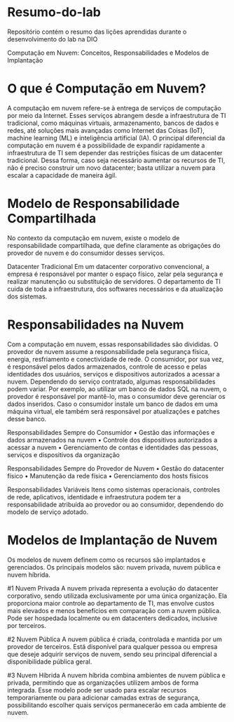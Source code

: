 # Resumo-do-lab
Repositório contém o resumo das lições aprendidas durante o desenvolvimento do lab na DIO

Computação em Nuvem: Conceitos, Responsabilidades e Modelos de Implantação

# O que é Computação em Nuvem?
A computação em nuvem refere-se à entrega de serviços de computação por meio da Internet. Esses serviços abrangem desde a infraestrutura de TI tradicional, como máquinas virtuais, armazenamento, bancos de dados e redes, até soluções mais avançadas como Internet das Coisas (IoT), machine learning (ML) e inteligência artificial (IA).
O principal diferencial da computação em nuvem é a possibilidade de expandir rapidamente a infraestrutura de TI sem depender das restrições físicas de um datacenter tradicional. Dessa forma, caso seja necessário aumentar os recursos de TI, não é preciso construir um novo datacenter; basta utilizar a nuvem para escalar a capacidade de maneira ágil.

# Modelo de Responsabilidade Compartilhada
No contexto da computação em nuvem, existe o modelo de responsabilidade compartilhada, que define claramente as obrigações do provedor de nuvem e do consumidor desses serviços.

Datacenter Tradicional
Em um datacenter corporativo convencional, a empresa é responsável por manter o espaço físico, zelar pela segurança e realizar manutenção ou substituição de servidores. O departamento de TI cuida de toda a infraestrutura, dos softwares necessários e da atualização dos sistemas.

# Responsabilidades na Nuvem
Com a computação em nuvem, essas responsabilidades são divididas. O provedor de nuvem assume a responsabilidade pela segurança física, energia, resfriamento e conectividade de rede. O consumidor, por sua vez, é responsável pelos dados armazenados, controle de acesso e pelas identidades dos usuários, serviços e dispositivos autorizados a acessar a nuvem. Dependendo do serviço contratado, algumas responsabilidades podem variar. Por exemplo, ao utilizar um banco de dados SQL na nuvem, o provedor é responsável por mantê-lo, mas o consumidor deve gerenciar os dados inseridos. Caso o consumidor instale um banco de dados em uma máquina virtual, ele também será responsável por atualizações e patches desse banco.

Responsabilidades Sempre do Consumidor
•	Gestão das informações e dados armazenados na nuvem
•	Controle dos dispositivos autorizados a acessar a nuvem
•	Gerenciamento de contas e identidades das pessoas, serviços e dispositivos da organização

Responsabilidades Sempre do Provedor de Nuvem
•	Gestão do datacenter físico
•	Manutenção da rede física
•	Gerenciamento dos hosts físicos

Responsabilidades Variáveis
Itens como sistemas operacionais, controles de rede, aplicativos, identidade e infraestrutura podem ter a responsabilidade atribuída ao provedor ou ao consumidor, dependendo do modelo de serviço adotado.

# Modelos de Implantação de Nuvem
Os modelos de nuvem definem como os recursos são implantados e gerenciados. Os principais modelos são: nuvem privada, nuvem pública e nuvem híbrida.

#1 Nuvem Privada
A nuvem privada representa a evolução do datacenter corporativo, sendo utilizada exclusivamente por uma única organização. Ela proporciona maior controle ao departamento de TI, mas envolve custos mais elevados e menos benefícios em comparação com a nuvem pública. Pode ser hospedada localmente ou em datacenters dedicados, inclusive por terceiros.

#2 Nuvem Pública
A nuvem pública é criada, controlada e mantida por um provedor de terceiros. Está disponível para qualquer pessoa ou empresa que deseje adquirir serviços de nuvem, sendo seu principal diferencial a disponibilidade pública geral.

#3 Nuvem Híbrida
A nuvem híbrida combina ambientes de nuvem pública e privada, permitindo que as organizações utilizem ambos de forma integrada. Esse modelo pode ser usado para escalar recursos temporariamente ou para adicionar camadas extras de segurança, possibilitando escolher quais serviços permanecerão em cada ambiente de nuvem.

